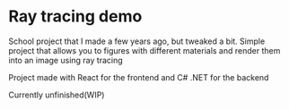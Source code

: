 # Ray tracing demo

School project that I made a few years ago, but tweaked a bit.
Simple project that allows you to figures with different materials and render them into an image using ray tracing

Project made with React for the frontend and C# .NET for the backend

Currently unfinished(WIP)

